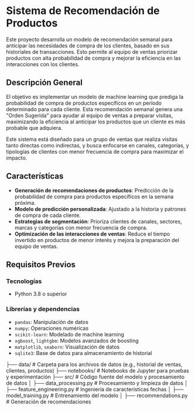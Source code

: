 # Sistema de Recomendación de Productos

Este proyecto desarrolla un modelo de recomendación semanal para anticipar las necesidades de compra de los clientes, basado en sus historiales de transacciones. Esto permite al equipo de ventas priorizar productos con alta probabilidad de compra y mejorar la eficiencia en las interacciones con los clientes.

## Descripción General

El objetivo es implementar un modelo de machine learning que prediga la probabilidad de compra de productos específicos en un período determinado para cada cliente. Esta recomendación semanal genera una "Orden Sugerida" para ayudar al equipo de ventas a preparar visitas, maximizando la eficiencia al anticipar los productos que un cliente es más probable que adquiera.

Este sistema está diseñado para un grupo de ventas que realiza visitas tanto directas como indirectas, y busca enfocarse en canales, categorías, y tipologías de clientes con menor frecuencia de compra para maximizar el impacto.

## Características

- **Generación de recomendaciones de productos**: Predicción de la probabilidad de compra para productos específicos en la semana próxima.
- **Modelo de predicción personalizada**: Ajustado a la historia y patrones de compra de cada cliente.
- **Estrategias de segmentación**: Prioriza clientes de canales, sectores, marcas y categorías con menor frecuencia de compra.
- **Optimización de las interacciones de ventas**: Reduce el tiempo invertido en productos de menor interés y mejora la preparación del equipo de ventas.

## Requisitos Previos

### Tecnologías
- Python 3.8 o superior

### Librerías y dependencias
- `pandas`: Manipulación de datos
- `numpy`: Operaciones numéricas
- `scikit-learn`: Modelado de machine learning
- `xgboost`, `lightgbm`: Modelos avanzados de boosting
- `matplotlib`, `seaborn`: Visualización de datos
- `sqlite3`: Base de datos para almacenamiento de historial


├── data/                    # Carpeta para los archivos de datos (e.g., historial de ventas, clientes, productos)
├── notebooks/               # Notebooks de Jupyter para pruebas y experimentación
├── src/                     # Código fuente del modelo y procesamiento de datos
│   ├── data_processing.py   # Procesamiento y limpieza de datos
│   ├── feature_engineering.py # Ingeniería de características fechas
│   ├── model_training.py    # Entrenamiento del modelo 
│   ├── recommendations.py   # Generación de recomendaciones
